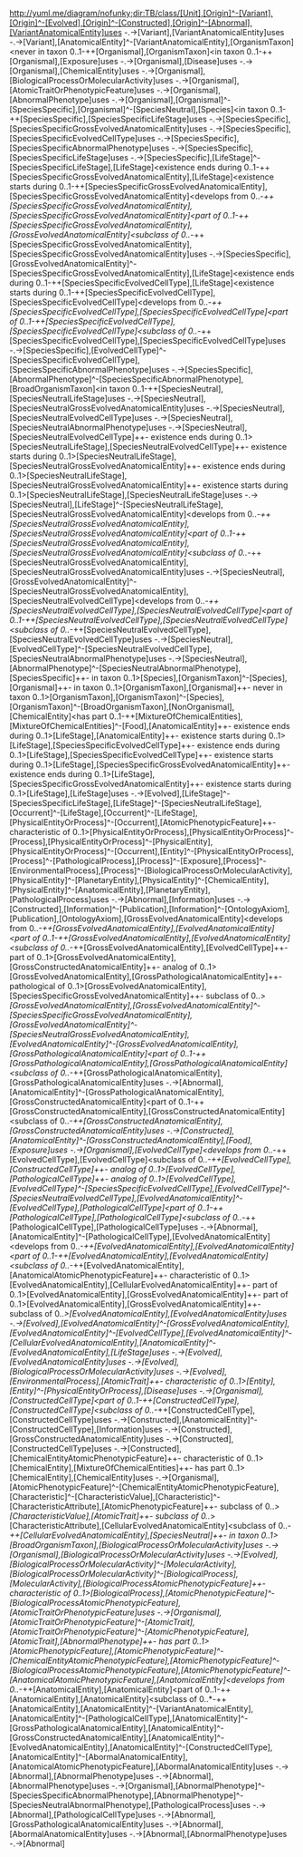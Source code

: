 http://yuml.me/diagram/nofunky;dir:TB/class/[Unit],[Origin]^-[Variant],[Origin]^-[Evolved],[Origin]^-[Constructed],[Origin]^-[Abnormal],[VariantAnatomicalEntity]uses -.->[Variant],[VariantAnatomicalEntity]uses -.->[Variant],[AnatomicalEntity]^-[VariantAnatomicalEntity],[OrganismTaxon]<never in taxon 0..1-++[Organismal],[OrganismTaxon]<in taxon 0..1-++[Organismal],[Exposure]uses -.->[Organismal],[Disease]uses -.->[Organismal],[ChemicalEntity]uses -.->[Organismal],[BiologicalProcessOrMolecularActivity]uses -.->[Organismal],[AtomicTraitOrPhenotypicFeature]uses -.->[Organismal],[AbnormalPhenotype]uses -.->[Organismal],[Organismal]^-[SpeciesSpecific],[Organismal]^-[SpeciesNeutral],[Species]<in taxon 0..1-++[SpeciesSpecific],[SpeciesSpecificLifeStage]uses -.->[SpeciesSpecific],[SpeciesSpecificGrossEvolvedAnatomicalEntity]uses -.->[SpeciesSpecific],[SpeciesSpecificEvolvedCellType]uses -.->[SpeciesSpecific],[SpeciesSpecificAbnormalPhenotype]uses -.->[SpeciesSpecific],[SpeciesSpecificLifeStage]uses -.->[SpeciesSpecific],[LifeStage]^-[SpeciesSpecificLifeStage],[LifeStage]<existence ends during 0..1-++[SpeciesSpecificGrossEvolvedAnatomicalEntity],[LifeStage]<existence starts during 0..1-++[SpeciesSpecificGrossEvolvedAnatomicalEntity],[SpeciesSpecificGrossEvolvedAnatomicalEntity]<develops from 0..*-++[SpeciesSpecificGrossEvolvedAnatomicalEntity],[SpeciesSpecificGrossEvolvedAnatomicalEntity]<part of 0..1-++[SpeciesSpecificGrossEvolvedAnatomicalEntity],[GrossEvolvedAnatomicalEntity]<subclass of 0..*-++[SpeciesSpecificGrossEvolvedAnatomicalEntity],[SpeciesSpecificGrossEvolvedAnatomicalEntity]uses -.->[SpeciesSpecific],[GrossEvolvedAnatomicalEntity]^-[SpeciesSpecificGrossEvolvedAnatomicalEntity],[LifeStage]<existence ends during 0..1-++[SpeciesSpecificEvolvedCellType],[LifeStage]<existence starts during 0..1-++[SpeciesSpecificEvolvedCellType],[SpeciesSpecificEvolvedCellType]<develops from 0..*-++[SpeciesSpecificEvolvedCellType],[SpeciesSpecificEvolvedCellType]<part of 0..1-++[SpeciesSpecificEvolvedCellType],[SpeciesSpecificEvolvedCellType]<subclass of 0..*-++[SpeciesSpecificEvolvedCellType],[SpeciesSpecificEvolvedCellType]uses -.->[SpeciesSpecific],[EvolvedCellType]^-[SpeciesSpecificEvolvedCellType],[SpeciesSpecificAbnormalPhenotype]uses -.->[SpeciesSpecific],[AbnormalPhenotype]^-[SpeciesSpecificAbnormalPhenotype],[BroadOrganismTaxon]<in taxon 0..1-++[SpeciesNeutral],[SpeciesNeutralLifeStage]uses -.->[SpeciesNeutral],[SpeciesNeutralGrossEvolvedAnatomicalEntity]uses -.->[SpeciesNeutral],[SpeciesNeutralEvolvedCellType]uses -.->[SpeciesNeutral],[SpeciesNeutralAbnormalPhenotype]uses -.->[SpeciesNeutral],[SpeciesNeutralEvolvedCellType]++- existence ends during 0..1>[SpeciesNeutralLifeStage],[SpeciesNeutralEvolvedCellType]++- existence starts during 0..1>[SpeciesNeutralLifeStage],[SpeciesNeutralGrossEvolvedAnatomicalEntity]++- existence ends during 0..1>[SpeciesNeutralLifeStage],[SpeciesNeutralGrossEvolvedAnatomicalEntity]++- existence starts during 0..1>[SpeciesNeutralLifeStage],[SpeciesNeutralLifeStage]uses -.->[SpeciesNeutral],[LifeStage]^-[SpeciesNeutralLifeStage],[SpeciesNeutralGrossEvolvedAnatomicalEntity]<develops from 0..*-++[SpeciesNeutralGrossEvolvedAnatomicalEntity],[SpeciesNeutralGrossEvolvedAnatomicalEntity]<part of 0..1-++[SpeciesNeutralGrossEvolvedAnatomicalEntity],[SpeciesNeutralGrossEvolvedAnatomicalEntity]<subclass of 0..*-++[SpeciesNeutralGrossEvolvedAnatomicalEntity],[SpeciesNeutralGrossEvolvedAnatomicalEntity]uses -.->[SpeciesNeutral],[GrossEvolvedAnatomicalEntity]^-[SpeciesNeutralGrossEvolvedAnatomicalEntity],[SpeciesNeutralEvolvedCellType]<develops from 0..*-++[SpeciesNeutralEvolvedCellType],[SpeciesNeutralEvolvedCellType]<part of 0..1-++[SpeciesNeutralEvolvedCellType],[SpeciesNeutralEvolvedCellType]<subclass of 0..*-++[SpeciesNeutralEvolvedCellType],[SpeciesNeutralEvolvedCellType]uses -.->[SpeciesNeutral],[EvolvedCellType]^-[SpeciesNeutralEvolvedCellType],[SpeciesNeutralAbnormalPhenotype]uses -.->[SpeciesNeutral],[AbnormalPhenotype]^-[SpeciesNeutralAbnormalPhenotype],[SpeciesSpecific]++- in taxon 0..1>[Species],[OrganismTaxon]^-[Species],[Organismal]++- in taxon 0..1>[OrganismTaxon],[Organismal]++- never in taxon 0..1>[OrganismTaxon],[OrganismTaxon]^-[Species],[OrganismTaxon]^-[BroadOrganismTaxon],[NonOrganismal],[ChemicalEntity]<has part 0..1-++[MixtureOfChemicalEntities],[MixtureOfChemicalEntities]^-[Food],[AnatomicalEntity]++- existence ends during 0..1>[LifeStage],[AnatomicalEntity]++- existence starts during 0..1>[LifeStage],[SpeciesSpecificEvolvedCellType]++- existence ends during 0..1>[LifeStage],[SpeciesSpecificEvolvedCellType]++- existence starts during 0..1>[LifeStage],[SpeciesSpecificGrossEvolvedAnatomicalEntity]++- existence ends during 0..1>[LifeStage],[SpeciesSpecificGrossEvolvedAnatomicalEntity]++- existence starts during 0..1>[LifeStage],[LifeStage]uses -.->[Evolved],[LifeStage]^-[SpeciesSpecificLifeStage],[LifeStage]^-[SpeciesNeutralLifeStage],[Occurrent]^-[LifeStage],[Occurrent]^-[LifeStage],[PhysicalEntityOrProcess]^-[Occurrent],[AtomicPhenotypicFeature]++- characteristic of 0..1>[PhysicalEntityOrProcess],[PhysicalEntityOrProcess]^-[Process],[PhysicalEntityOrProcess]^-[PhysicalEntity],[PhysicalEntityOrProcess]^-[Occurrent],[Entity]^-[PhysicalEntityOrProcess],[Process]^-[PathologicalProcess],[Process]^-[Exposure],[Process]^-[EnvironmentalProcess],[Process]^-[BiologicalProcessOrMolecularActivity],[PhysicalEntity]^-[PlanetaryEntity],[PhysicalEntity]^-[ChemicalEntity],[PhysicalEntity]^-[AnatomicalEntity],[PlanetaryEntity],[PathologicalProcess]uses -.->[Abnormal],[Information]uses -.->[Constructed],[Information]^-[Publication],[Information]^-[OntologyAxiom],[Publication],[OntologyAxiom],[GrossEvolvedAnatomicalEntity]<develops from 0..*-++[GrossEvolvedAnatomicalEntity],[EvolvedAnatomicalEntity]<part of 0..1-++[GrossEvolvedAnatomicalEntity],[EvolvedAnatomicalEntity]<subclass of 0..*-++[GrossEvolvedAnatomicalEntity],[EvolvedCellType]++- part of 0..1>[GrossEvolvedAnatomicalEntity],[GrossConstructedAnatomicalEntity]++- analog of 0..1>[GrossEvolvedAnatomicalEntity],[GrossPathologicalAnatomicalEntity]++- pathological of 0..1>[GrossEvolvedAnatomicalEntity],[SpeciesSpecificGrossEvolvedAnatomicalEntity]++- subclass of 0..*>[GrossEvolvedAnatomicalEntity],[GrossEvolvedAnatomicalEntity]^-[SpeciesSpecificGrossEvolvedAnatomicalEntity],[GrossEvolvedAnatomicalEntity]^-[SpeciesNeutralGrossEvolvedAnatomicalEntity],[EvolvedAnatomicalEntity]^-[GrossEvolvedAnatomicalEntity],[GrossPathologicalAnatomicalEntity]<part of 0..1-++[GrossPathologicalAnatomicalEntity],[GrossPathologicalAnatomicalEntity]<subclass of 0..*-++[GrossPathologicalAnatomicalEntity],[GrossPathologicalAnatomicalEntity]uses -.->[Abnormal],[AnatomicalEntity]^-[GrossPathologicalAnatomicalEntity],[GrossConstructedAnatomicalEntity]<part of 0..1-++[GrossConstructedAnatomicalEntity],[GrossConstructedAnatomicalEntity]<subclass of 0..*-++[GrossConstructedAnatomicalEntity],[GrossConstructedAnatomicalEntity]uses -.->[Constructed],[AnatomicalEntity]^-[GrossConstructedAnatomicalEntity],[Food],[Exposure]uses -.->[Organismal],[EvolvedCellType]<develops from 0..*-++[EvolvedCellType],[EvolvedCellType]<subclass of 0..*-++[EvolvedCellType],[ConstructedCellType]++- analog of 0..1>[EvolvedCellType],[PathologicalCellType]++- analog of 0..1>[EvolvedCellType],[EvolvedCellType]^-[SpeciesSpecificEvolvedCellType],[EvolvedCellType]^-[SpeciesNeutralEvolvedCellType],[EvolvedAnatomicalEntity]^-[EvolvedCellType],[PathologicalCellType]<part of 0..1-++[PathologicalCellType],[PathologicalCellType]<subclass of 0..*-++[PathologicalCellType],[PathologicalCellType]uses -.->[Abnormal],[AnatomicalEntity]^-[PathologicalCellType],[EvolvedAnatomicalEntity]<develops from 0..*-++[EvolvedAnatomicalEntity],[EvolvedAnatomicalEntity]<part of 0..1-++[EvolvedAnatomicalEntity],[EvolvedAnatomicalEntity]<subclass of 0..*-++[EvolvedAnatomicalEntity],[AnatomicalAtomicPhenotypicFeature]++- characteristic of 0..1>[EvolvedAnatomicalEntity],[CellularEvolvedAnatomicalEntity]++- part of 0..1>[EvolvedAnatomicalEntity],[GrossEvolvedAnatomicalEntity]++- part of 0..1>[EvolvedAnatomicalEntity],[GrossEvolvedAnatomicalEntity]++- subclass of 0..*>[EvolvedAnatomicalEntity],[EvolvedAnatomicalEntity]uses -.->[Evolved],[EvolvedAnatomicalEntity]^-[GrossEvolvedAnatomicalEntity],[EvolvedAnatomicalEntity]^-[EvolvedCellType],[EvolvedAnatomicalEntity]^-[CellularEvolvedAnatomicalEntity],[AnatomicalEntity]^-[EvolvedAnatomicalEntity],[LifeStage]uses -.->[Evolved],[EvolvedAnatomicalEntity]uses -.->[Evolved],[BiologicalProcessOrMolecularActivity]uses -.->[Evolved],[EnvironmentalProcess],[AtomicTrait]++- characteristic of 0..1>[Entity],[Entity]^-[PhysicalEntityOrProcess],[Disease]uses -.->[Organismal],[ConstructedCellType]<part of 0..1-++[ConstructedCellType],[ConstructedCellType]<subclass of 0..*-++[ConstructedCellType],[ConstructedCellType]uses -.->[Constructed],[AnatomicalEntity]^-[ConstructedCellType],[Information]uses -.->[Constructed],[GrossConstructedAnatomicalEntity]uses -.->[Constructed],[ConstructedCellType]uses -.->[Constructed],[ChemicalEntityAtomicPhenotypicFeature]++- characteristic of 0..1>[ChemicalEntity],[MixtureOfChemicalEntities]++- has part 0..1>[ChemicalEntity],[ChemicalEntity]uses -.->[Organismal],[AtomicPhenotypicFeature]^-[ChemicalEntityAtomicPhenotypicFeature],[Characteristic]^-[CharacteristicValue],[Characteristic]^-[CharacteristicAttribute],[AtomicPhenotypicFeature]++- subclass of 0..*>[CharacteristicValue],[AtomicTrait]++- subclass of 0..*>[CharacteristicAttribute],[CellularEvolvedAnatomicalEntity]<subclass of 0..*-++[CellularEvolvedAnatomicalEntity],[SpeciesNeutral]++- in taxon 0..1>[BroadOrganismTaxon],[BiologicalProcessOrMolecularActivity]uses -.->[Organismal],[BiologicalProcessOrMolecularActivity]uses -.->[Evolved],[BiologicalProcessOrMolecularActivity]^-[MolecularActivity],[BiologicalProcessOrMolecularActivity]^-[BiologicalProcess],[MolecularActivity],[BiologicalProcessAtomicPhenotypicFeature]++- characteristic of 0..1>[BiologicalProcess],[AtomicPhenotypicFeature]^-[BiologicalProcessAtomicPhenotypicFeature],[AtomicTraitOrPhenotypicFeature]uses -.->[Organismal],[AtomicTraitOrPhenotypicFeature]^-[AtomicTrait],[AtomicTraitOrPhenotypicFeature]^-[AtomicPhenotypicFeature],[AtomicTrait],[AbnormalPhenotype]++- has part 0..1>[AtomicPhenotypicFeature],[AtomicPhenotypicFeature]^-[ChemicalEntityAtomicPhenotypicFeature],[AtomicPhenotypicFeature]^-[BiologicalProcessAtomicPhenotypicFeature],[AtomicPhenotypicFeature]^-[AnatomicalAtomicPhenotypicFeature],[AnatomicalEntity]<develops from 0..*-++[AnatomicalEntity],[AnatomicalEntity]<part of 0..1-++[AnatomicalEntity],[AnatomicalEntity]<subclass of 0..*-++[AnatomicalEntity],[AnatomicalEntity]^-[VariantAnatomicalEntity],[AnatomicalEntity]^-[PathologicalCellType],[AnatomicalEntity]^-[GrossPathologicalAnatomicalEntity],[AnatomicalEntity]^-[GrossConstructedAnatomicalEntity],[AnatomicalEntity]^-[EvolvedAnatomicalEntity],[AnatomicalEntity]^-[ConstructedCellType],[AnatomicalEntity]^-[AbormalAnatomicalEntity],[AnatomicalAtomicPhenotypicFeature],[AbormalAnatomicalEntity]uses -.->[Abnormal],[AbnormalPhenotype]uses -.->[Abnormal],[AbnormalPhenotype]uses -.->[Organismal],[AbnormalPhenotype]^-[SpeciesSpecificAbnormalPhenotype],[AbnormalPhenotype]^-[SpeciesNeutralAbnormalPhenotype],[PathologicalProcess]uses -.->[Abnormal],[PathologicalCellType]uses -.->[Abnormal],[GrossPathologicalAnatomicalEntity]uses -.->[Abnormal],[AbormalAnatomicalEntity]uses -.->[Abnormal],[AbnormalPhenotype]uses -.->[Abnormal]